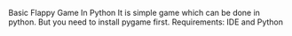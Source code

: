 Basic Flappy Game In Python
It is simple game which can be done in python. But you need to install pygame first.
Requirements: IDE and Python

